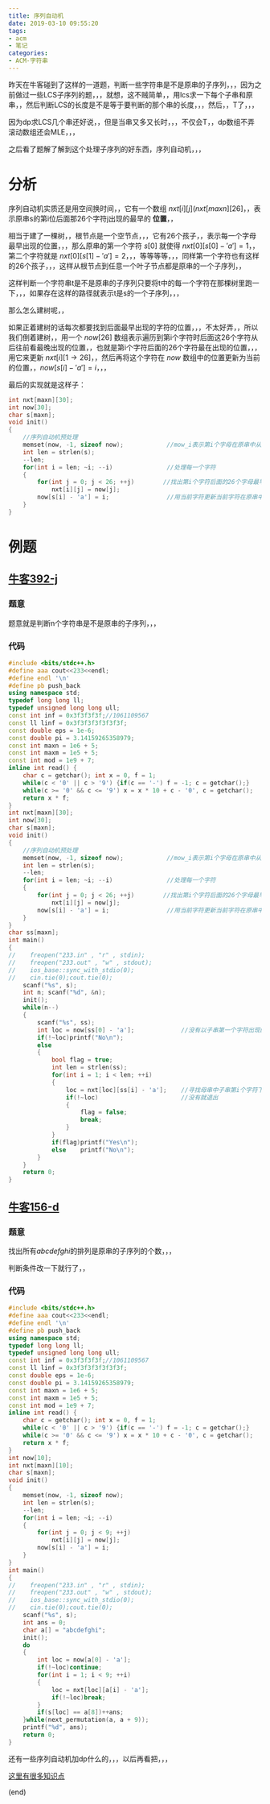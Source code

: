```yaml
---
title: 序列自动机
date: 2019-03-10 09:55:20
tags:
- acm
- 笔记
categories:
- ACM-字符串
---
```


昨天在牛客碰到了这样的一道题，判断一些字符串是不是原串的子序列，，，因为之前做过一些LCS子序列的题，，，就想，这不贼简单，，用lcs求一下每个子串和原串，，然后判断LCS的长度是不是等于要判断的那个串的长度，，，然后，，T了，，，

因为dp求LCS几个串还好说，，但是当串又多又长时，，，不仅会T，，dp数组不弄滚动数组还会MLE，，，

之后看了题解了解到这个处理子序列的好东西，序列自动机，，，

<!-- more -->

# 分析

序列自动机实质还是用空间换时间，，它有一个数组 $nxt[i][j](nxt[maxn][26]$，，表示原串s的第i位后面那26个字符j出现的最早的 **位置**，，

相当于建了一棵树，，根节点是一个空节点，，，它有26个孩子，，表示每一个字母最早出现的位置，，，那么原串的第一个字符 $s[0]$ 就使得 $nxt[0][s[0] - 'a'] = 1$，，第二个字符就是 $nxt[0][s[1]-'a']=2$，，，等等等等，，，同样第一个字符也有这样的26个孩子，，，这样从根节点到任意一个叶子节点都是原串的一个子序列，，

这样判断一个字符串t是不是原串的子序列只要将t中的每一个字符在那棵树里跑一下，，，如果存在这样的路径就表示t是s的一个子序列，，，

那么怎么建树呢，，

如果正着建树的话每次都要找到后面最早出现的字符的位置，，，不太好弄，，所以我们倒着建树，，用一个 $now[26]$ 数组表示遍历到第i个字符时后面这26个字符从后往前看最晚出现的位置，，也就是第i个字符后面的26个字符最在出现的位置，，，用它来更新 $nxt[i][1 \to 26]$，，然后再将这个字符在 $now$ 数组中的位置更新为当前的位置，，$now[s[i]-'a']=i$，，，

最后的实现就是这样子：

```cpp
int nxt[maxn][30];
int now[30];
char s[maxn];
void init()
{
    //序列自动机预处理
    memset(now, -1, sizeof now);            //mow_i表示第i个字母在原串中从后向前最晚出现的位置
    int len = strlen(s);
    --len;
    for(int i = len; ~i; --i)               //处理每一个字符
    {
        for(int j = 0; j < 26; ++j)        //找出第i个字符后面的26个字母最早出现的字符的位置
            nxt[i][j] = now[j];
        now[s[i] - 'a'] = i;                //用当前字符更新当前字符在原串中从后向前最晚出现的位置
    }
}
```

# 例题

## [牛客392-j](https://ac.nowcoder.com/acm/contest/392/J)

### 题意

题意就是判断n个字符串是不是原串的子序列，，，

### 代码

```cpp
#include <bits/stdc++.h>
#define aaa cout<<233<<endl;
#define endl '\n'
#define pb push_back
using namespace std;
typedef long long ll;
typedef unsigned long long ull;
const int inf = 0x3f3f3f3f;//1061109567
const ll linf = 0x3f3f3f3f3f3f3f;
const double eps = 1e-6;
const double pi = 3.14159265358979;
const int maxn = 1e6 + 5;
const int maxm = 1e5 + 5;
const int mod = 1e9 + 7;
inline int read() {
    char c = getchar(); int x = 0, f = 1;
    while(c < '0' || c > '9') {if(c == '-') f = -1; c = getchar();}
    while(c >= '0' && c <= '9') x = x * 10 + c - '0', c = getchar();
    return x * f;
}
int nxt[maxn][30];
int now[30];
char s[maxn];
void init()
{
    //序列自动机预处理
    memset(now, -1, sizeof now);            //mow_i表示第i个字母在原串中从后向前最晚出现的位置
    int len = strlen(s);
    --len;
    for(int i = len; ~i; --i)               //处理每一个字符
    {
        for(int j = 0; j < 26; ++j)        //找出第i个字符后面的26个字母最早出现的字符的位置
            nxt[i][j] = now[j];
        now[s[i] - 'a'] = i;                //用当前字符更新当前字符在原串中从后向前最晚出现的位置
    }
}
char ss[maxn];
int main()
{
//    freopen("233.in" , "r" , stdin);
//    freopen("233.out" , "w" , stdout);
//    ios_base::sync_with_stdio(0);
//    cin.tie(0);cout.tie(0);
    scanf("%s", s);
    int n; scanf("%d", &n);
    init();
    while(n--)
    {
        scanf("%s", ss);
        int loc = now[ss[0] - 'a'];             //没有以子串第一个字符出现的子序列时
        if(!~loc)printf("No\n");
        else
        {
            bool flag = true;
            int len = strlen(ss);
            for(int i = 1; i < len; ++i)
            {
                loc = nxt[loc][ss[i] - 'a'];    //寻找母串中子串第i个字符下一次出现的位置
                if(!~loc)                       //没有就退出
                {
                    flag = false;
                    break;
                }
            }
            if(flag)printf("Yes\n");
            else    printf("No\n");
        }
    }
    return 0;
}
```

## [牛客156-d](https://ac.nowcoder.com/acm/contest/156/D)

### 题意

找出所有$abcdefghi$的排列是原串的子序列的个数，，，

判断条件改一下就行了，，

### 代码

```cpp
#include <bits/stdc++.h>
#define aaa cout<<233<<endl;
#define endl '\n'
#define pb push_back
using namespace std;
typedef long long ll;
typedef unsigned long long ull;
const int inf = 0x3f3f3f3f;//1061109567
const ll linf = 0x3f3f3f3f3f3f3f;
const double eps = 1e-6;
const double pi = 3.14159265358979;
const int maxn = 1e6 + 5;
const int maxm = 1e5 + 5;
const int mod = 1e9 + 7;
inline int read() {
    char c = getchar(); int x = 0, f = 1;
    while(c < '0' || c > '9') {if(c == '-') f = -1; c = getchar();}
    while(c >= '0' && c <= '9') x = x * 10 + c - '0', c = getchar();
    return x * f;
}
int now[10];
int nxt[maxn][10];
char s[maxn];
void init()
{
    memset(now, -1, sizeof now);
    int len = strlen(s);
    --len;
    for(int i = len; ~i; --i)
    {
        for(int j = 0; j < 9; ++j)
            nxt[i][j] = now[j];
        now[s[i] - 'a'] = i;
    }
}
int main()
{
//    freopen("233.in" , "r" , stdin);
//    freopen("233.out" , "w" , stdout);
//    ios_base::sync_with_stdio(0);
//    cin.tie(0);cout.tie(0);
    scanf("%s", s);
    int ans = 0;
    char a[] = "abcdefghi";
    init();
    do
    {
        int loc = now[a[0] - 'a'];
        if(!~loc)continue;
        for(int i = 1; i < 9; ++i)
        {
            loc = nxt[loc][a[i] - 'a'];
            if(!~loc)break;
        }
        if(s[loc] == a[8])++ans;
    }while(next_permutation(a, a + 9));
    printf("%d", ans);
    return 0;
}
```

还有一些序列自动机加dp什么的，，，以后再看把，，，

[这里有很多知识点](https://blog.csdn.net/pig_dog_baby/article/details/81145857)

(end)